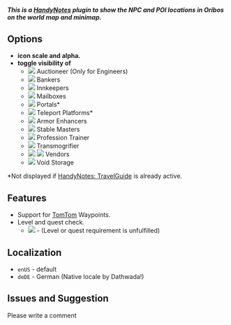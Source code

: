 ##### **This is a [HandyNotes](https://www.curseforge.com/wow/addons/handynotes) plugin to show the NPC and POI locations in Oribos on the world map and minimap.**

## Options
* **icon scale and alpha.**
* **toggle visibility of**
    * ![](https://i.imgur.com/7i2g9sh.png) Auctioneer (Only for Engineers)
    * ![](https://i.imgur.com/WohtUwP.png) Bankers
    * ![](https://i.imgur.com/wAga1cd.png) Innkeepers
    * ![](https://i.imgur.com/nMNw49K.png) Mailboxes
    * ![](https://i.imgur.com/NIUq9ta.png) Portals*
    * ![](https://i.imgur.com/qnvvSpq.png) Teleport Platforms*
    * ![](https://i.imgur.com/FCGho5k.png) Armor Enhancers
    * ![](https://i.imgur.com/oxhxncv.png) Stable Masters
    * ![](https://i.imgur.com/sKsc6Jc.png) Profession Trainer
    * ![](https://i.imgur.com/71Ybhb5.png) Transmogrifier
    * ![](https://i.imgur.com/OlyHdAf.png) ![](https://i.imgur.com/8Z3EJlm.png) Vendors
    * ![](https://i.imgur.com/8TkUTLl.png) Void Storage

*Not displayed if [HandyNotes: TravelGuide](https://www.curseforge.com/wow/addons/handynotes-travelguide) is already active.

## Features
* Support for [TomTom](https://www.curseforge.com/wow/addons/tomtom) Waypoints.
* Level and quest check.
    * ![](https://i.imgur.com/bOL9btW.png) - (Level or quest requirement is unfulfilled)

## Localization
* `enUS` - default
* `deDE` - German (Native locale by Dathwada!)

## Issues and Suggestion

Please write a comment
